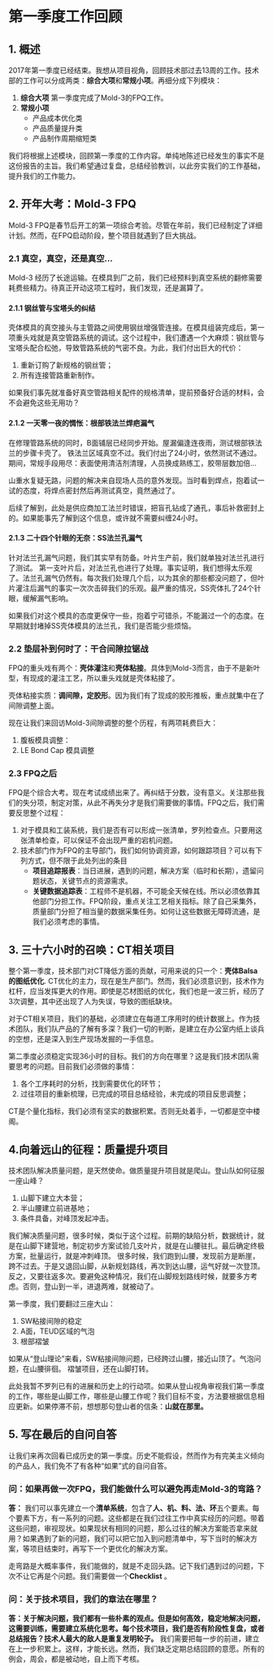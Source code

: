 # 第一季度工作回顾

## 1. 概述

2017年第一季度已经结束。我想从项目视角，回顾技术部过去13周的工作。技术部的工作可以分成两类：**综合大项**和**常规小项**。再细分成下列模块：

1. **综合大项**
   第一季度完成了Mold-3的FPQ工作。
2. **常规小项**
   - 产品成本优化类
   - 产品质量提升类
   - 产品制作周期缩短类

我们将根据上述模块，回顾第一季度的工作内容。单纯地陈述已经发生的事实不是这份报告的主旨。我们希望通过复盘，总结经验教训，以此夯实我们的工作基础，提升我们的工作能力。

## 2. 开年大考：Mold-3 FPQ

Mold-3 FPQ是春节后开工的第一项综合考验。尽管在年前，我们已经制定了详细计划。然而，在FPQ启动阶段，整个项目就遇到了巨大挑战。

### 2.1 真空，真空，还是真空...

Mold-3 经历了长途运输。在模具到厂之前，我们已经预料到真空系统的翻修需要耗费些精力。待真正开动这项工程时，我们发现，还是漏算了。

#### 2.1.1 钢丝管与宝塔头的纠结

壳体模具的真空接头与主管路之间使用钢丝增强管连接。在模具组装完成后，第一项重头戏就是真空管路系统的调试。这个过程中，我们遭遇一个大麻烦：钢丝管与宝塔头配合松弛，导致管路系统的气密不良。为此，我们付出巨大的代价：

1. 重新订购了新规格的钢丝管；
2. 所有连接管路重新制作。

如果我们事先就准备好真空管路相关配件的规格清单，提前预备好合适的材料，会不会避免这些无用功？

#### 2.1.2 一天零一夜的惆怅：根部铁法兰焊疤漏气

在修理管路系统的同时，B面铺层已经同步开始。屋漏偏逢连夜雨，测试根部铁法兰的步骤卡壳了。
铁法兰区域真空不过。我们付出了24小时，依然测试不通过。期间，常规手段用尽：表面使用清洁剂清理，人员换成熟练工，胶带层数加倍...

山重水复疑无路，问题的解决来自现场人员的意外发现。当时看到焊点，抱着试一试的态度，将焊点密封然后再测试真空，竟然通过了。

后续了解到，此处是供应商加工法兰时错误，把盲孔钻成了通孔，事后补救密封上的。如果能事先了解到这个信息，或许就不需要纠缠24小时。

#### 2.1.3 二十四个针眼的无奈：SS法兰孔漏气

针对法兰孔漏气问题，我们其实早有防备。叶片生产前，我们就单独对法兰孔进行了测试。
第一支叶片后，对法兰孔也进行了处理。事实证明，我们想得太乐观了。法兰孔漏气仍然有。每次我们处理几个后，以为其余的那些都没问题了，但叶片灌注后漏气的事实一次次击碎我们的乐观。最严重的情况，SS壳体扎了24个针眼，缓解漏气影响。

如果我们对这个模具的态度更保守一些，抱着宁可错杀，不能漏过一个的态度。在早期就封堵掉SS壳体模具的法兰孔，我们是否能少些烦恼。



### 2.2 垫层补到何时了：干合间隙拉锯战

FPQ的重头戏有两个：**壳体灌注**和**壳体粘接**。具体到Mold-3而言，由于不是新叶型，有现成的灌注工艺，所以重头戏就是壳体粘接了。

壳体粘接实质：**调间隙，定胶形**。因为我们有了现成的胶形推板，重点就集中在了间隙调整上面。

现在让我们来回访Mold-3间隙调整的整个历程，有两项耗费巨大：

1. 腹板模具调整：
2. LE Bond Cap 模具调整

### 2.3 FPQ之后

FPQ是个综合大考。现在考试成绩出来了。再纠结于分数，没有意义。关注那些我们的失分项，制定对策，从此不再失分才是我们需要做的事情。FPQ之后，我们需要反思整个过程：

1. 对于模具和工装系统，我们是否有可以形成一张清单，罗列检查点。只要用这张清单检查，可以保证不会出现严重的宕机问题。
2. 技术部门作为FPQ的主导部门，我们如何协调资源，如何跟踪项目？可以有下列方式，但不限于此处列出的条目
   - **项目追踪报表**：当日进展，遇到的问题，解决方案（临时和长期），遗留问题状态，关键节点的资源需求。
   - **关键数据追踪表**：工程师不是机器，不可能全天候在线。所以必须依靠其他部门分担工作。FPQ阶段，重点关注工艺相关指标。除了自己采集外，质量部门分担了相当量的数据采集任务。如何让这些数据无障碍流通，是我们必须考虑的事情。

## 3. 三十六小时的召唤：CT相关项目

整个第一季度，技术部门对CT降低方面的贡献，可用来说的只一个：**壳体Balsa的图纸优化**.
CT优化的主力，现在是生产部门。然而，我们必须意识到，技术作为杠杆，应当发挥更大的作用。即使是芯材图纸的优化，我们也是一波三折，经历了3次调整，其中还出现了人为失误，导致的图纸缺块。

对于CT相关项目，我们的基础，必须建立在每道工序用时的统计数据上。作为技术团队，我们队产品的了解有多深？我们一切的判断，是建立在办公室内纸上谈兵的空想，还是深入到生产现场发掘的一手信息。

第二季度必须稳定实现36小时的目标。我们的方向在哪里？这是我们技术团队需要思考的问题。目前我们必须做的事情：

1. 各个工序耗时的分析，找到需要优化的环节；
2. 过往项目的重新梳理，已完成的项目总结经验，未完成的项目反思调整；

CT是个量化指标，我们必须有坚实的数据积累。否则无处着手，一切都是空中楼阁。



## 4.向着远山的征程：质量提升项目

技术团队解决质量问题，是天然使命。做质量提升项目就是爬山。登山队如何征服一座山峰？

1. 山脚下建立大本营；
2. 半山腰建立前进基地；
3. 条件具备，对峰顶发起冲击。

我们解决质量问题，很多时候，类似于这个过程。前期的缺陷分析，数据统计，就是在山脚下建营地，制定初步方案试验几支叶片，就是在山腰驻扎。最后确定终极方案，批量运行，就是冲刺峰顶。 很多时候，我们跑到山腰，发现前方是断崖，跨不过去。于是又退回山脚，从新规划路线，再次到达山腰，运气好就一次登顶。反之，又要往返多次。要避免这种情况，我们在山脚规划路线时候，就要多方考虑。否则，登山到一半，进退两难，就被动了。

第一季度，我们要翻过三座大山：

1. SW粘接间隙的稳定
2. A面，TEUD区域的气泡
3. 根部褶皱

如果从“登山理论”来看，SW粘接间隙问题，已经跨过山腰，接近山顶了。气泡问题，在山腰徘徊。
褶皱项目，还在山脚打转。

此处我暂不罗列已有的进展和历史上的行动项。如果从登山视角审视我们第一季度的工作，哪些是山脚工作，哪些是山腰工作呢？我们目标不变，方法要根据信息相应更新。如果停滞不前，想想那句登山者的信条：**山就在那里。**

## 5. 写在最后的自问自答

让我们来再次回看已成历史的第一季度。历史不能假设，然而作为有完美主义倾向的产品人，我们免不了有各种“如果”式的自问自答。

### 问：如果再做一次FPQ，我们能做什么可以避免再走Mold-3的弯路？

**答：** 我们可以事先建立一个**清单系统**，包含了**人、机、料、法、环**五个要素。每个要素下方，有一系列的问题。这些都是在我们过往工作中真实经历的问题。带着这些问题，审视现状。如果现状有相同的问题，那么过往的解决方案能否拿来就用？如果遇到了新的问题，我们可以把它加入到问题清单中，写下当时的解决方案，等项目结束时，再写下一个更优化的解决方案。

走弯路是大概率事件，我们能做的，就是不走回头路。记下我们遇到过的问题，下次不让它再是个问题。我们需要做一个**Checklist** 。

### 问：关于技术项目，我们的章法在哪里？

**答：**关于解决问题，我们都有一些朴素的观点。但是如何高效，稳定地解决问题，这需要训练，需要建立系统化思考。每个技术项目，我们是否有阶段性复盘，或者总结报告？技术人最大的敌人是**重复发明轮子。** 我们需要把每一步的前进，建立在上一步积累上。这样，才能长远。然而，我们缺乏定期总结回顾的意愿。所有的例会，周会，都是被动地，自上而下考核。
